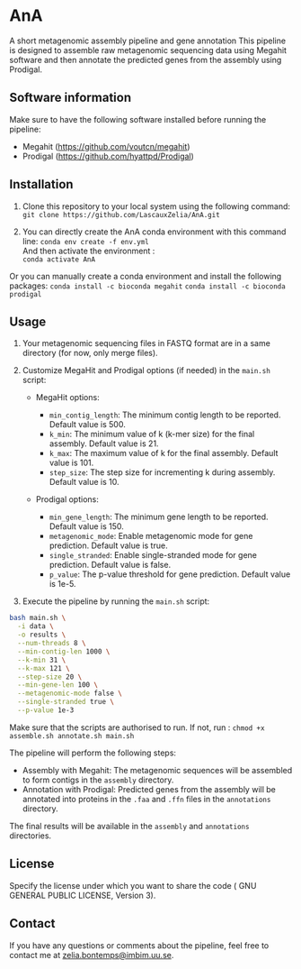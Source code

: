 # AnA
A short metagenomic assembly pipeline and gene annotation
This pipeline is designed to assemble raw metagenomic sequencing data using Megahit software and then annotate the predicted genes from the assembly using Prodigal.  

## Software information
Make sure to have the following software installed before running the pipeline:
- Megahit (https://github.com/voutcn/megahit)
- Prodigal (https://github.com/hyattpd/Prodigal)

## Installation
1. Clone this repository to your local system using the following command:
   `git clone https://github.com/LascauxZelia/AnA.git`
   
2. You can directly create the AnA conda environment with this command line:
`conda env create -f env.yml`  
And then activate the environment :  
`conda activate AnA`  

Or you can manually create a conda environment and install the following packages:
`conda install -c bioconda megahit`
`conda install -c bioconda prodigal`

## Usage
1. Your metagenomic sequencing files in FASTQ format are in a same directory (for now, only merge files).
2. Customize MegaHit and Prodigal options (if needed) in the `main.sh` script:

   - MegaHit options:
     - `min_contig_length`: The minimum contig length to be reported. Default value is 500.
     - `k_min`: The minimum value of k (k-mer size) for the final assembly. Default value is 21.
     - `k_max`: The maximum value of k for the final assembly. Default value is 101.
     - `step_size`: The step size for incrementing k during assembly. Default value is 10.

   - Prodigal options:
     - `min_gene_length`: The minimum gene length to be reported. Default value is 150.
     - `metagenomic_mode`: Enable metagenomic mode for gene prediction. Default value is true.
     - `single_stranded`: Enable single-stranded mode for gene prediction. Default value is false.
     - `p_value`: The p-value threshold for gene prediction. Default value is 1e-5.  
       
3. Execute the pipeline by running the `main.sh` script:

```bash
bash main.sh \
  -i data \
  -o results \
  --num-threads 8 \
  --min-contig-len 1000 \
  --k-min 31 \
  --k-max 121 \
  --step-size 20 \
  --min-gene-len 100 \
  --metagenomic-mode false \
  --single-stranded true \
  --p-value 1e-3
```

Make sure that the scripts are authorised to run. If not, run : `chmod +x assemble.sh annotate.sh main.sh`  

The pipeline will perform the following steps:  
- Assembly with Megahit: The metagenomic sequences will be assembled to form contigs in the `assembly` directory.
- Annotation with Prodigal: Predicted genes from the assembly will be annotated into proteins in the `.faa` and `.ffn` files in the `annotations` directory.

The final results will be available in the `assembly` and `annotations` directories.

## License

Specify the license under which you want to share the code ( GNU GENERAL PUBLIC LICENSE, Version 3).

## Contact

If you have any questions or comments about the pipeline, feel free to contact me at [zelia.bontemps@imbim.uu.se](mailto:zelia.bontemps@imbim.uu.se).
